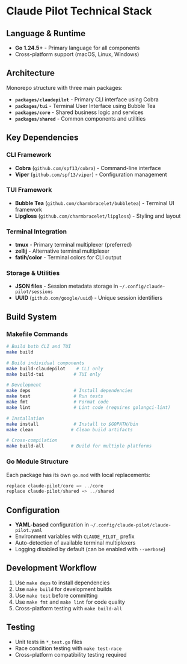 # Claude Pilot Technical Stack

## Language & Runtime
- **Go 1.24.5+** - Primary language for all components
- Cross-platform support (macOS, Linux, Windows)

## Architecture
Monorepo structure with three main packages:
- **`packages/claudepilot`** - Primary CLI interface using Cobra
- **`packages/tui`** - Terminal User Interface using Bubble Tea  
- **`packages/core`** - Shared business logic and services
- **`packages/shared`** - Common components and utilities

## Key Dependencies

### CLI Framework
- **Cobra** (`github.com/spf13/cobra`) - Command-line interface
- **Viper** (`github.com/spf13/viper`) - Configuration management

### TUI Framework  
- **Bubble Tea** (`github.com/charmbracelet/bubbletea`) - Terminal UI framework
- **Lipgloss** (`github.com/charmbracelet/lipgloss`) - Styling and layout

### Terminal Integration
- **tmux** - Primary terminal multiplexer (preferred)
- **zellij** - Alternative terminal multiplexer
- **fatih/color** - Terminal colors for CLI output

### Storage & Utilities
- **JSON files** - Session metadata storage in `~/.config/claude-pilot/sessions`
- **UUID** (`github.com/google/uuid`) - Unique session identifiers

## Build System

### Makefile Commands
```bash
# Build both CLI and TUI
make build

# Build individual components
make build-claudepilot    # CLI only
make build-tui           # TUI only

# Development
make deps                # Install dependencies
make test                # Run tests
make fmt                 # Format code
make lint                # Lint code (requires golangci-lint)

# Installation
make install             # Install to $GOPATH/bin
make clean              # Clean build artifacts

# Cross-compilation
make build-all          # Build for multiple platforms
```

### Go Module Structure
Each package has its own `go.mod` with local replacements:
```go
replace claude-pilot/core => ../core
replace claude-pilot/shared => ../shared
```

## Configuration
- **YAML-based** configuration in `~/.config/claude-pilot/claude-pilot.yaml`
- Environment variables with `CLAUDE_PILOT_` prefix
- Auto-detection of available terminal multiplexers
- Logging disabled by default (can be enabled with `--verbose`)

## Development Workflow
1. Use `make deps` to install dependencies
2. Use `make build` for development builds
3. Use `make test` before committing
4. Use `make fmt` and `make lint` for code quality
5. Cross-platform testing with `make build-all`

## Testing
- Unit tests in `*_test.go` files
- Race condition testing with `make test-race`
- Cross-platform compatibility testing required